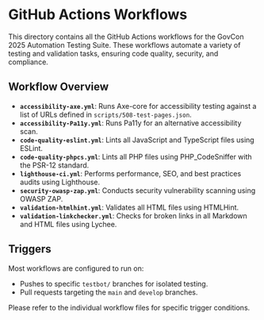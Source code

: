 # GitHub Actions Workflows

This directory contains all the GitHub Actions workflows for the GovCon 2025 Automation Testing Suite. These workflows automate a variety of testing and validation tasks, ensuring code quality, security, and compliance.

## Workflow Overview

-   **`accessibility-axe.yml`**: Runs Axe-core for accessibility testing against a list of URLs defined in `scripts/508-test-pages.json`.
-   **`accessibility-Pa11y.yml`**: Runs Pa11y for an alternative accessibility scan.
-   **`code-quality-eslint.yml`**: Lints all JavaScript and TypeScript files using ESLint.
-   **`code-quality-phpcs.yml`**: Lints all PHP files using PHP_CodeSniffer with the PSR-12 standard.
-   **`lighthouse-ci.yml`**: Performs performance, SEO, and best practices audits using Lighthouse.
-   **`security-owasp-zap.yml`**: Conducts security vulnerability scanning using OWASP ZAP.
-   **`validation-htmlhint.yml`**: Validates all HTML files using HTMLHint.
-   **`validation-linkchecker.yml`**: Checks for broken links in all Markdown and HTML files using Lychee.

## Triggers

Most workflows are configured to run on:
-   Pushes to specific `testbot/` branches for isolated testing.
-   Pull requests targeting the `main` and `develop` branches.

Please refer to the individual workflow files for specific trigger conditions.
